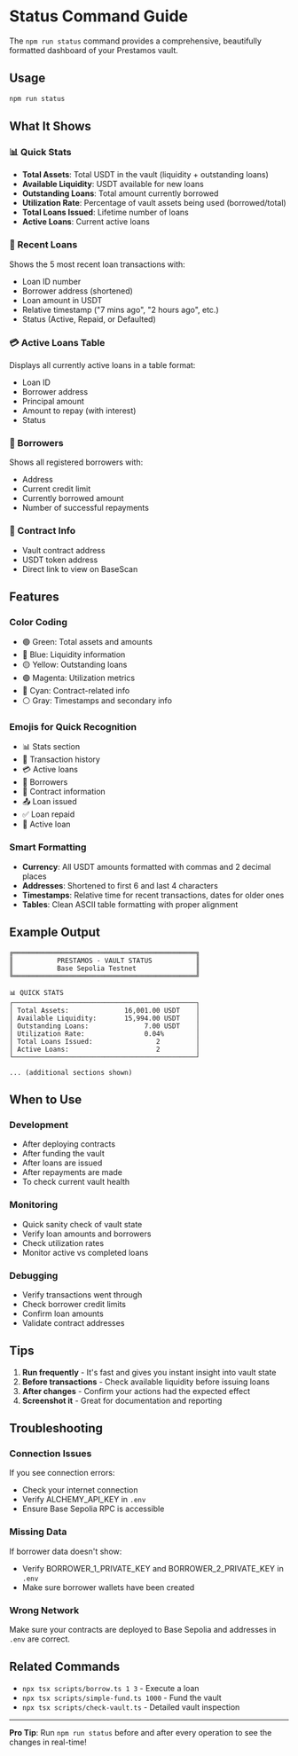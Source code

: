 # Status Command Guide

The `npm run status` command provides a comprehensive, beautifully formatted dashboard of your Prestamos vault.

## Usage

```bash
npm run status
```

## What It Shows

### 📊 Quick Stats
- **Total Assets**: Total USDT in the vault (liquidity + outstanding loans)
- **Available Liquidity**: USDT available for new loans
- **Outstanding Loans**: Total amount currently borrowed
- **Utilization Rate**: Percentage of vault assets being used (borrowed/total)
- **Total Loans Issued**: Lifetime number of loans
- **Active Loans**: Current active loans

### 📜 Recent Loans
Shows the 5 most recent loan transactions with:
- Loan ID number
- Borrower address (shortened)
- Loan amount in USDT
- Relative timestamp ("7 mins ago", "2 hours ago", etc.)
- Status (Active, Repaid, or Defaulted)

### 💳 Active Loans Table
Displays all currently active loans in a table format:
- Loan ID
- Borrower address
- Principal amount
- Amount to repay (with interest)
- Status

### 👥 Borrowers
Shows all registered borrowers with:
- Address
- Current credit limit
- Currently borrowed amount
- Number of successful repayments

### 🔗 Contract Info
- Vault contract address
- USDT token address
- Direct link to view on BaseScan

## Features

### Color Coding
- 🟢 Green: Total assets and amounts
- 🔵 Blue: Liquidity information
- 🟡 Yellow: Outstanding loans
- 🟣 Magenta: Utilization metrics
- 🔵 Cyan: Contract-related info
- ⚪ Gray: Timestamps and secondary info

### Emojis for Quick Recognition
- 📊 Stats section
- 📜 Transaction history
- 💳 Active loans
- 👥 Borrowers
- 🔗 Contract information
- 📤 Loan issued
- ✅ Loan repaid
- 🔄 Active loan

### Smart Formatting
- **Currency**: All USDT amounts formatted with commas and 2 decimal places
- **Addresses**: Shortened to first 6 and last 4 characters
- **Timestamps**: Relative time for recent transactions, dates for older ones
- **Tables**: Clean ASCII table formatting with proper alignment

## Example Output

```
╔══════════════════════════════════════════════╗
║           PRESTAMOS - VAULT STATUS           ║
║           Base Sepolia Testnet               ║
╚══════════════════════════════════════════════╝

📊 QUICK STATS
┌──────────────────────────────────────────────┐
│ Total Assets:              16,001.00 USDT    │
│ Available Liquidity:       15,994.00 USDT    │
│ Outstanding Loans:              7.00 USDT    │
│ Utilization Rate:               0.04%        │
│ Total Loans Issued:                2         │
│ Active Loans:                      2         │
└──────────────────────────────────────────────┘

... (additional sections shown)
```

## When to Use

### Development
- After deploying contracts
- After funding the vault
- After loans are issued
- After repayments are made
- To check current vault health

### Monitoring
- Quick sanity check of vault state
- Verify loan amounts and borrowers
- Check utilization rates
- Monitor active vs completed loans

### Debugging
- Verify transactions went through
- Check borrower credit limits
- Confirm loan amounts
- Validate contract addresses

## Tips

1. **Run frequently** - It's fast and gives you instant insight into vault state
2. **Before transactions** - Check available liquidity before issuing loans
3. **After changes** - Confirm your actions had the expected effect
4. **Screenshot it** - Great for documentation and reporting

## Troubleshooting

### Connection Issues
If you see connection errors:
- Check your internet connection
- Verify ALCHEMY_API_KEY in `.env`
- Ensure Base Sepolia RPC is accessible

### Missing Data
If borrower data doesn't show:
- Verify BORROWER_1_PRIVATE_KEY and BORROWER_2_PRIVATE_KEY in `.env`
- Make sure borrower wallets have been created

### Wrong Network
Make sure your contracts are deployed to Base Sepolia and addresses in `.env` are correct.

## Related Commands

- `npx tsx scripts/borrow.ts 1 3` - Execute a loan
- `npx tsx scripts/simple-fund.ts 1000` - Fund the vault
- `npx tsx scripts/check-vault.ts` - Detailed vault inspection

---

**Pro Tip**: Run `npm run status` before and after every operation to see the changes in real-time!
